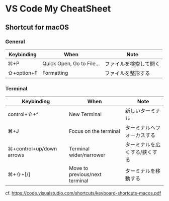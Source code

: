 # VS Code My CheatSheet

## Shortcut for macOS

### General

| Keybinding | When                    | Note                   |
| ---------- | ----------------------- | ---------------------- |
| ⌘+P        | Quick Open, Go to File… | ファイルを検索して開く |
| ⇧+option+F | Formatting              | ファイルを整形する     |

### Terminal

| Keybinding               | When                           | Note                          |
| ------------------------ | ------------------------------ | ----------------------------- |
| control+⇧+^              | New Terminal                   | 新しいターミナル              |
| ⌘+J                      | Focus on the terminal          | ターミナルへフォーカスする    |
| ⌘+control+up/down arrows | Terminal wider/narrower        | ターミナルを広くする/狭くする |
| ⌘+⇧+[/]                  | Move to previous/next terminal | ターミナルを移動する          |


cf. https://code.visualstudio.com/shortcuts/keyboard-shortcuts-macos.pdf

